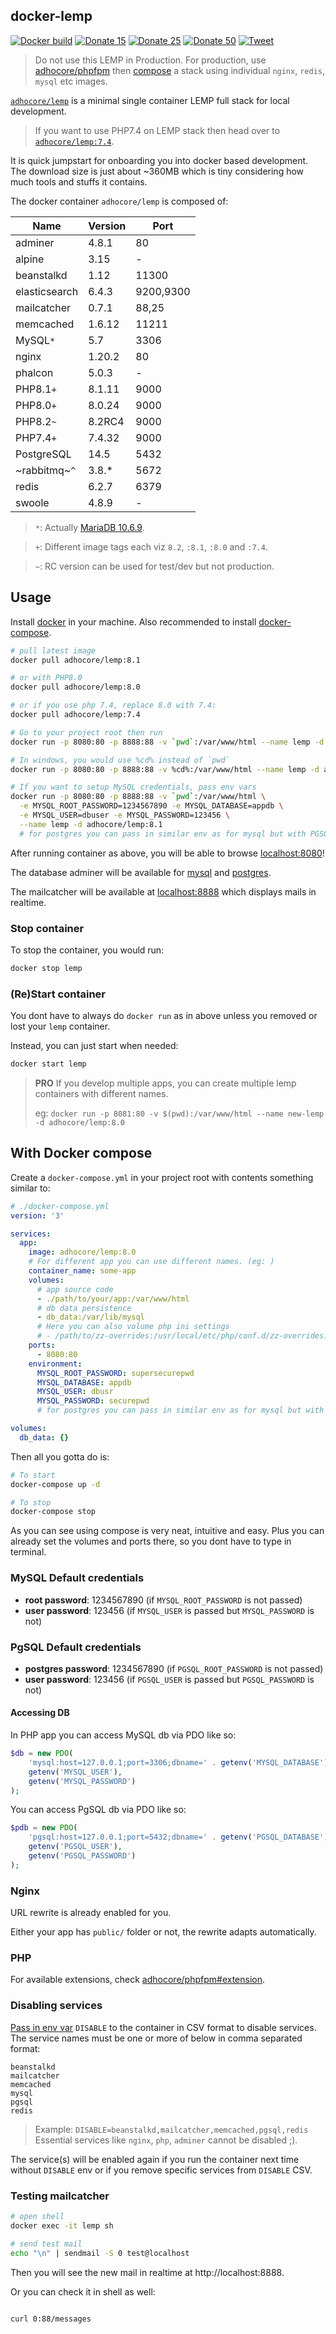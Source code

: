 ## docker-lemp

[![Docker build](https://github.com/adhocore/docker-lemp/actions/workflows/build.yml/badge.svg)](https://github.com/adhocore/docker-lemp/actions/workflows/build.yml)
[![Donate 15](https://img.shields.io/badge/donate-paypal-blue.svg?style=flat-square&label=donate+15)](https://www.paypal.me/ji10/15usd)
[![Donate 25](https://img.shields.io/badge/donate-paypal-blue.svg?style=flat-square&label=donate+25)](https://www.paypal.me/ji10/25usd)
[![Donate 50](https://img.shields.io/badge/donate-paypal-blue.svg?style=flat-square&label=donate+50)](https://www.paypal.me/ji10/50usd)
[![Tweet](https://img.shields.io/twitter/url/http/shields.io.svg?style=social)](https://twitter.com/intent/tweet?text=Complete+LEMP+fullstack+for+local+development+using+docker&url=https://github.com/adhocore/docker-lemp&hashtags=docker,lemp,fullstack,localdev)


> Do not use this LEMP in Production.
> For production, use [adhocore/phpfpm](https://github.com/adhocore/docker-phpfpm)
> then [compose](https://docs.docker.com/compose/install/) a stack using individual `nginx`, `redis`, `mysql` etc images.

[`adhocore/lemp`](https://hub.docker.com/r/adhocore/lemp) is a minimal single container LEMP full stack for local development.

> If you want to use PHP7.4 on LEMP stack then head over to [`adhocore/lemp:7.4`](7.4.Dockerfile).

It is quick jumpstart for onboarding you into docker based development.
The download size is just about ~360MB which is tiny considering how much tools and stuffs it contains.

The docker container `adhocore/lemp` is composed of:

Name          | Version    | Port
--------------|------------|------
adminer       | 4.8.1      | 80
alpine        | 3.15       | -
beanstalkd    | 1.12       | 11300
elasticsearch | 6.4.3      | 9200,9300
mailcatcher   | 0.7.1      | 88,25
memcached     | 1.6.12      | 11211
MySQL`*`      | 5.7        | 3306
nginx         | 1.20.2     | 80
phalcon       | 5.0.3      | -
PHP8.1`+`     | 8.1.11     | 9000
PHP8.0`+`     | 8.0.24     | 9000
PHP8.2`~`     | 8.2RC4     | 9000
PHP7.4`+`     | 7.4.32     | 9000
PostgreSQL    | 14.5       | 5432
~rabbitmq~`^` | 3.8.*      | 5672
redis         | 6.2.7      | 6379
swoole        | 4.8.9      | -

> `*`: Actually [MariaDB 10.6.9](https://mariadb.com/kb/en/mariadb-vs-mysql-compatibility/).

> `+`: Different image tags each viz `8.2`, `:8.1`, `:8.0` and `:7.4`.

> `~`: RC version can be used for test/dev but not production.

## Usage

Install [docker](https://docs.docker.com/install/) in your machine.
Also recommended to install [docker-compose](https://docs.docker.com/compose/install/).

```sh
# pull latest image
docker pull adhocore/lemp:8.1

# or with PHP8.0
docker pull adhocore/lemp:8.0

# or if you use php 7.4, replace 8.0 with 7.4:
docker pull adhocore/lemp:7.4

# Go to your project root then run
docker run -p 8080:80 -p 8888:88 -v `pwd`:/var/www/html --name lemp -d adhocore/lemp:8.0

# In windows, you would use %cd% instead of `pwd`
docker run -p 8080:80 -p 8888:88 -v %cd%:/var/www/html --name lemp -d adhocore/lemp:8.0

# If you want to setup MySQL credentials, pass env vars
docker run -p 8080:80 -p 8888:88 -v `pwd`:/var/www/html \
  -e MYSQL_ROOT_PASSWORD=1234567890 -e MYSQL_DATABASE=appdb \
  -e MYSQL_USER=dbuser -e MYSQL_PASSWORD=123456 \
  --name lemp -d adhocore/lemp:8.1
  # for postgres you can pass in similar env as for mysql but with PGSQL_ prefix
```

After running container as above, you will be able to browse [localhost:8080](http://localhost:8080)!

The database adminer will be available for [mysql](http://localhost:8080/adminer?server=127.0.0.1%3A3306&username=root)
and [postgres](http://localhost:8080/adminer?pgsql=127.0.0.1%3A5432&username=postgres).

The mailcatcher will be available at [localhost:8888](http://localhost:8888) which displays mails in realtime.

### Stop container

To stop the container, you would run:

```sh
docker stop lemp
```

### (Re)Start container

You dont have to always do `docker run` as in above unless you removed or lost your `lemp` container.

Instead, you can just start when needed:

```sh
docker start lemp
```

> **PRO** If you develop multiple apps, you can create multiple lemp containers with different names.
>
> eg: `docker run -p 8081:80 -v $(pwd):/var/www/html --name new-lemp -d adhocore/lemp:8.0`


## With Docker compose

Create a `docker-compose.yml` in your project root with contents something similar to:

```yaml
# ./docker-compose.yml
version: '3'

services:
  app:
    image: adhocore/lemp:8.0
    # For different app you can use different names. (eg: )
    container_name: some-app
    volumes:
      # app source code
      - ./path/to/your/app:/var/www/html
      # db data persistence
      - db_data:/var/lib/mysql
      # Here you can also volume php ini settings
      # - /path/to/zz-overrides:/usr/local/etc/php/conf.d/zz-overrides.ini
    ports:
      - 8080:80
    environment:
      MYSQL_ROOT_PASSWORD: supersecurepwd
      MYSQL_DATABASE: appdb
      MYSQL_USER: dbusr
      MYSQL_PASSWORD: securepwd
      # for postgres you can pass in similar env as for mysql but with PGSQL_ prefix

volumes:
  db_data: {}
```

Then all you gotta do is:

```sh
# To start
docker-compose up -d

# To stop
docker-compose stop
```

As you can see using compose is very neat, intuitive and easy.
Plus you can already set the volumes and ports there, so you dont have to type in terminal.

### MySQL Default credentials

- **root password**: 1234567890 (if `MYSQL_ROOT_PASSWORD` is not passed)
- **user password**: 123456 (if `MYSQL_USER` is passed but `MYSQL_PASSWORD` is not)

### PgSQL Default credentials

- **postgres password**: 1234567890 (if `PGSQL_ROOT_PASSWORD` is not passed)
- **user password**: 123456 (if `PGSQL_USER` is passed but `PGSQL_PASSWORD` is not)


#### Accessing DB

In PHP app you can access MySQL db via PDO like so:
```php
$db = new PDO(
    'mysql:host=127.0.0.1;port=3306;dbname=' . getenv('MYSQL_DATABASE'),
    getenv('MYSQL_USER'),
    getenv('MYSQL_PASSWORD')
);
```

You can access PgSQL db via PDO like so:
```php
$pdb = new PDO(
    'pgsql:host=127.0.0.1;port=5432;dbname=' . getenv('PGSQL_DATABASE'),
    getenv('PGSQL_USER'),
    getenv('PGSQL_PASSWORD')
);
```

### Nginx

URL rewrite is already enabled for you.

Either your app has `public/` folder or not, the rewrite adapts automatically.

### PHP

For available extensions, check [adhocore/phpfpm#extension](https://github.com/adhocore/docker-phpfpm/tree/8.0#extensions).

### Disabling services

[Pass in env var](https://www.cloudsavvyit.com/14081/how-to-pass-environment-variables-to-docker-containers/)
`DISABLE` to the container in CSV format to disable services.
The service names must be one or more of below in comma separated format:
```
beanstalkd
mailcatcher
memcached
mysql
pgsql
redis
```

> Example: `DISABLE=beanstalkd,mailcatcher,memcached,pgsql,redis`
> Essential services like `nginx`, `php`, `adminer` cannot be disabled ;).

The service(s) will be enabled again if you run the container next time without `DISABLE` env or if you remove specific services from `DISABLE` CSV.

### Testing mailcatcher

```sh
# open shell
docker exec -it lemp sh

# send test mail
echo "\n" | sendmail -S 0 test@localhost
```

Then you will see the new mail in realtime at http://localhost:8888.

Or you can check it in shell as well:
```sh

curl 0:88/messages
```
